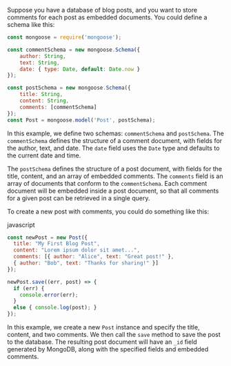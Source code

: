 Suppose you have a database of blog posts, and you want to store comments for each post as embedded documents. You could define a schema like this:

```javascript
const mongoose = require('mongoose');  

const commentSchema = new mongoose.Schema({   
	author: String,   
	text: String,   
	date: { type: Date, default: Date.now } 
});  

const postSchema = new mongoose.Schema({   
	title: String,   
	content: String,   
	comments: [commentSchema] 
});  
const Post = mongoose.model('Post', postSchema);
```

In this example, we define two schemas: `commentSchema` and `postSchema`. The `commentSchema` defines the structure of a comment document, with fields for the author, text, and date. The `date` field uses the `Date` type and defaults to the current date and time.

The `postSchema` defines the structure of a post document, with fields for the title, content, and an array of embedded comments. The `comments` field is an array of documents that conform to the `commentSchema`. Each comment document will be embedded inside a post document, so that all comments for a given post can be retrieved in a single query.

To create a new post with comments, you could do something like this:

javascript

```js
const newPost = new Post({
  title: "My First Blog Post",
  content: "Lorem ipsum dolor sit amet...",
  comments: [{ author: "Alice", text: "Great post!" },
  { author: "Bob", text: "Thanks for sharing!" }]
});

newPost.save((err, post) => {
  if (err) {
    console.error(err);
  }
  else { console.log(post); }
});
```

In this example, we create a new `Post` instance and specify the title, content, and two comments. We then call the `save` method to save the post to the database. The resulting post document will have an `_id` field generated by MongoDB, along with the specified fields and embedded comments.